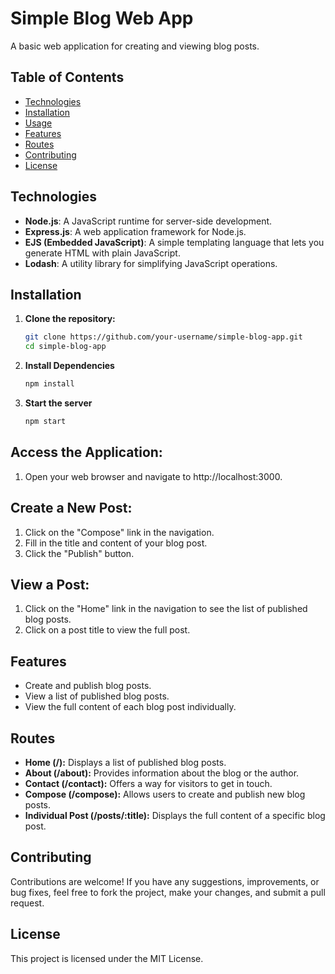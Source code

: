 # Simple Blog Web App

A basic web application for creating and viewing blog posts.

## Table of Contents

- [Technologies](#technologies)
- [Installation](#installation)
- [Usage](#usage)
- [Features](#features)
- [Routes](#routes)
- [Contributing](#contributing)
- [License](#license)

## Technologies

- **Node.js**: A JavaScript runtime for server-side development.
- **Express.js**: A web application framework for Node.js.
- **EJS (Embedded JavaScript)**: A simple templating language that lets you generate HTML with plain JavaScript.
- **Lodash**: A utility library for simplifying JavaScript operations.

## Installation

1. **Clone the repository:**

   ```bash
   git clone https://github.com/your-username/simple-blog-app.git
   cd simple-blog-app
2. **Install Dependencies**

   ```bash
   npm install

3. **Start the server**

   ```bash
   npm start

   
## Access the Application:

1. Open your web browser and navigate to http://localhost:3000.

## Create a New Post:

1. Click on the "Compose" link in the navigation.
2. Fill in the title and content of your blog post.
3. Click the "Publish" button.

## View a Post:

1. Click on the "Home" link in the navigation to see the list of published blog posts.
2. Click on a post title to view the full post.

## Features

- Create and publish blog posts.
- View a list of published blog posts.
- View the full content of each blog post individually.

## Routes

- **Home (/):** Displays a list of published blog posts.
- **About (/about):** Provides information about the blog or the author.
- **Contact (/contact):** Offers a way for visitors to get in touch.
- **Compose (/compose):** Allows users to create and publish new blog posts.
- **Individual Post (/posts/:title):** Displays the full content of a specific blog post.

## Contributing

Contributions are welcome! If you have any suggestions, improvements, or bug fixes, feel free to fork the project, make your changes, and submit a pull request.

## License

This project is licensed under the MIT License.
